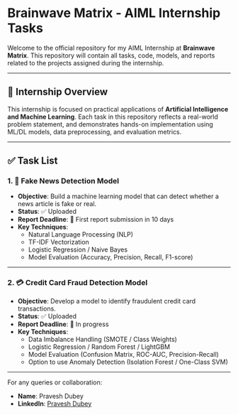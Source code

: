# Brainwave Matrix - AIML Internship Tasks

Welcome to the official repository for my AIML Internship at **Brainwave Matrix**. This repository will contain all tasks, code, models, and reports related to the projects assigned during the internship.

---

## 🧠 Internship Overview

This internship is focused on practical applications of **Artificial Intelligence and Machine Learning**. Each task in this repository reflects a real-world problem statement, and demonstrates hands-on implementation using ML/DL models, data preprocessing, and evaluation metrics.

---

## ✅ Task List

### 1. 📰 Fake News Detection Model
- **Objective**: Build a machine learning model that can detect whether a news article is fake or real.
- **Status**: ✅ Uploaded
- **Report Deadline**: 📅 First report submission in 10 days
- **Key Techniques**:
  - Natural Language Processing (NLP)
  - TF-IDF Vectorization
  - Logistic Regression / Naive Bayes
  - Model Evaluation (Accuracy, Precision, Recall, F1-score)

---

### 2. 💳 Credit Card Fraud Detection Model
- **Objective**: Develop a model to identify fraudulent credit card transactions.
- **Status**: ✅ Uploaded
- **Report Deadline**: 📅 In progress
- **Key Techniques**:
  - Data Imbalance Handling (SMOTE / Class Weights)
  - Logistic Regression / Random Forest / LightGBM
  - Model Evaluation (Confusion Matrix, ROC-AUC, Precision-Recall)
  - Option to use Anomaly Detection (Isolation Forest / One-Class SVM)

---

For any queries or collaboration:
- **Name**: Pravesh Dubey  
- **LinkedIn**: [Pravesh Dubey](https://linkedin.com/in/pravesh-dubey-a68176251)
